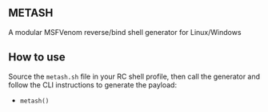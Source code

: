 ## METASH
A modular MSFVenom reverse/bind shell generator for Linux/Windows

## How to use
Source the `metash.sh` file in your RC shell profile, then call the generator and follow the CLI instructions to generate the payload:
- `metash()`
